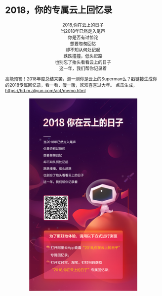 # 2018，你的专属云上回忆录
<div style="text-align:center" align="center">
2018,你在云上的日子</br>
当2018年已然走入尾声</br>
你是否有过惊诧</br>
想要匆匆回忆 </br>
却不知从何处记起</br>
跌跌撞撞，低头赶路</br>
也别忘了抬头看看云上的日子</br>
这一年，我们帮你记录着</br>
</div>


高能预警！2018年度总结来袭，测一测你是云上的Superman么？戳链接生成你的2018专属回忆录，看一看，暖一暖，欢欢喜喜过大年。
点击生成，https://hd.m.aliyun.com/act/memo.html
<div style="text-align:center" align="center">
<img src="/images/云上回忆录.png" align="center" />
</div>
